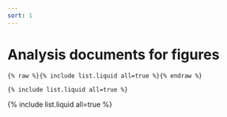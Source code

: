 ```yaml
---
sort: 1
---
```


# Analysis documents for figures

```
{% raw %}{% include list.liquid all=true %}{% endraw %}

{% include list.liquid all=true %}
```

{% include list.liquid all=true %}
